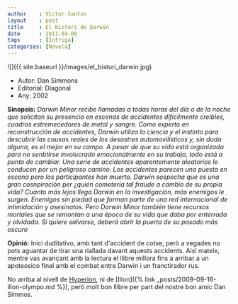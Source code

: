 ```yaml
---
author    : Victor Santos
layout    : post
title     : El bisturi de Darwin
date      : 2011-04-08
tags      : [Intriga] 
categories: [Novela]
---
```

![]({{ site.baseurl }}/images/el_bisturi_darwin.jpg)

- Autor: Dan Simmons
- Editorial: Diagonal
- Any: 2002

<!--more-->

**Sinopsis:** *Darwin Minor recibe llamadas a todas horas del día o de la noche que solicitan su presencia en escenas de accidentes difícilmente creibles, cuadros estremecedores de metal y sangre. Como experto en reconstrucción de accidentes, Darwin utiliza la ciencia y el instinto para descubrir las causas reales de los desastres automovilísticos y, sin duda alguna, es el mejor en su campo. A pesar de que su vida está organizada para no senbtirse involucrado emocionalmente en su trabajo, todo está a punto de cambiar. Una serie de accidentes aparentemente aleatorios le conducen por un peligroso camino. Los accidentes parecen una puesta en escena pero los participantes han muerto. Darwin sospecha que es una gran cosnpiración per ¿quién cometería tal fraude a cambio de su propia vida? Cuanto más lejos llega Darwin en la investigación, más enemigos le surgen. Enemigos sin piedad que forman parte de una red internacional de intimidación y asesinatos. Pero Darwin Minor también tiene recursos mortales que se remontan a una época de su vida que daba por enterrada y olvidada. Si quiere salvarse, deberá abrir la puerta de su pasado más oscuro*

**Opinió:** Inici duditativo, amb tant d'accident de cotxe, però a vegades no pots aguantar de tirar una riallada davant aquests accidents. Així mateix, mentre vas avançant amb la lectura el llibre millora fins a arribar a un apoteosico final amb el combat entre Darwin i un franctirador rus.

No arriba al nivell de [Hyperion](), ni de [Ilion]({% link _posts/2009-09-16-ilion-olympo.md %}), però molt bon llibre per part del nostre bon amic Dan Simmos.
